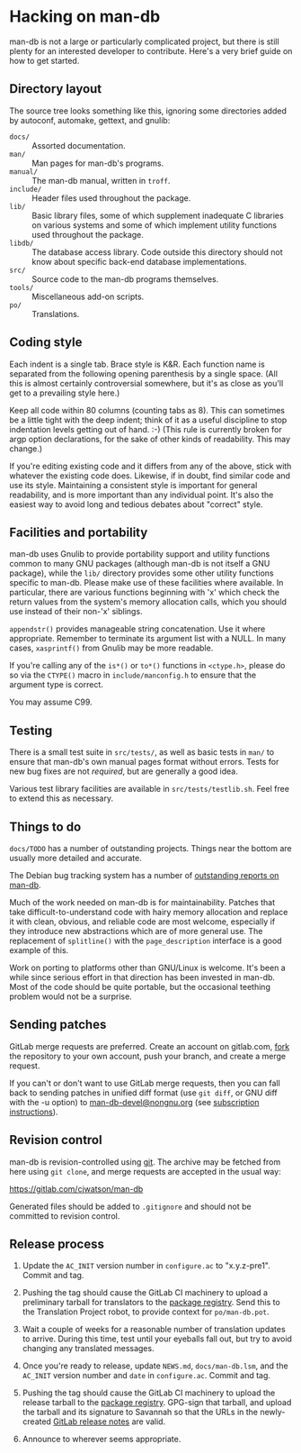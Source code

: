 Hacking on man-db
=================

man-db is not a large or particularly complicated project, but there is
still plenty for an interested developer to contribute. Here's a very brief
guide on how to get started.


Directory layout
----------------

The source tree looks something like this, ignoring some directories added
by autoconf, automake, gettext, and gnulib:

<dl>
  <dt><code>docs/</code></dt>
  <dd>Assorted documentation.</dd>

  <dt><code>man/</code></dt>
  <dd>Man pages for man-db's programs.</dd>

  <dt><code>manual/</code></dt>
  <dd>The man-db manual, written in <code>troff</code>.</dd>

  <dt><code>include/</code></dt>
  <dd>Header files used throughout the package.</dd>

  <dt><code>lib/</code></dt>
  <dd>
    Basic library files, some of which supplement inadequate C libraries on
    various systems and some of which implement utility functions used
    throughout the package.
  </dd>

  <dt><code>libdb/</code></dt>
  <dd>
    The database access library. Code outside this directory should not know
    about specific back-end database implementations.
  </dd>

  <dt><code>src/</code></dt>
  <dd>Source code to the man-db programs themselves.</dd>

  <dt><code>tools/</code></dt>
  <dd>Miscellaneous add-on scripts.</dd>

  <dt><code>po/</code></dt>
  <dd>Translations.</dd>
</dl>


Coding style
------------

Each indent is a single tab. Brace style is K&R. Each function name is
separated from the following opening parenthesis by a single space. (All
this is almost certainly controversial somewhere, but it's as close as
you'll get to a prevailing style here.)

Keep all code within 80 columns (counting tabs as 8). This can sometimes be
a little tight with the deep indent; think of it as a useful discipline to
stop indentation levels getting out of hand. :-) (This rule is currently
broken for argp option declarations, for the sake of other kinds of
readability. This may change.)

If you're editing existing code and it differs from any of the above, stick
with whatever the existing code does. Likewise, if in doubt, find similar
code and use its style. Maintaining a consistent style is important for
general readability, and is more important than any individual point. It's
also the easiest way to avoid long and tedious debates about "correct"
style.


Facilities and portability
--------------------------

man-db uses Gnulib to provide portability support and utility functions
common to many GNU packages (although man-db is not itself a GNU package),
while the `lib/` directory provides some other utility functions specific to
man-db. Please make use of these facilities where available. In particular,
there are various functions beginning with 'x' which check the return values
from the system's memory allocation calls, which you should use instead of
their non-'x' siblings.

`appendstr()` provides manageable string concatenation. Use it where
appropriate. Remember to terminate its argument list with a NULL. In many
cases, `xasprintf()` from Gnulib may be more readable.

If you're calling any of the `is*()` or `to*()` functions in `<ctype.h>`,
please do so via the `CTYPE()` macro in `include/manconfig.h` to ensure that
the argument type is correct.

You may assume C99.


Testing
-------

There is a small test suite in `src/tests/`, as well as basic tests in
`man/` to ensure that man-db's own manual pages format without errors. Tests
for new bug fixes are not *required*, but are generally a good idea.

Various test library facilities are available in `src/tests/testlib.sh`.
Feel free to extend this as necessary.


Things to do
------------

`docs/TODO` has a number of outstanding projects. Things near the bottom are
usually more detailed and accurate.

The Debian bug tracking system has a number of [outstanding reports on
man-db](https://bugs.debian.org/cgi-bin/pkgreport.cgi?pkg=man-db;ordering=upstream).

Much of the work needed on man-db is for maintainability. Patches that take
difficult-to-understand code with hairy memory allocation and replace it
with clean, obvious, and reliable code are most welcome, especially if they
introduce new abstractions which are of more general use. The replacement of
`splitline()` with the `page_description` interface is a good example of
this.

Work on porting to platforms other than GNU/Linux is welcome. It's been a
while since serious effort in that direction has been invested in man-db.
Most of the code should be quite portable, but the occasional teething
problem would not be a surprise.


Sending patches
---------------

GitLab merge requests are preferred. Create an account on gitlab.com,
[fork](https://gitlab.com/cjwatson/man-db/-/forks/new) the repository to
your own account, push your branch, and create a merge request.

If you can't or don't want to use GitLab merge requests, then you can fall
back to sending patches in unified diff format (use `git diff`, or GNU diff
with the -u option) to man-db-devel@nongnu.org (see [subscription
instructions](https://lists.nongnu.org/mailman/listinfo/man-db-devel)).


Revision control
----------------

man-db is revision-controlled using [git](https://git-scm.com/). The archive
may be fetched from here using `git clone`, and merge requests are accepted
in the usual way:

  https://gitlab.com/cjwatson/man-db

Generated files should be added to `.gitignore` and should not be committed
to revision control.


Release process
---------------

1. Update the `AC_INIT` version number in `configure.ac` to "x.y.z-pre1".
   Commit and tag.

2. Pushing the tag should cause the GitLab CI machinery to upload a
   preliminary tarball for translators to the [package
   registry](https://gitlab.com/cjwatson/man-db/-/packages). Send this to
   the Translation Project robot, to provide context for `po/man-db.pot`.

3. Wait a couple of weeks for a reasonable number of translation updates to
   arrive. During this time, test until your eyeballs fall out, but try to
   avoid changing any translated messages.

4. Once you're ready to release, update `NEWS.md`, `docs/man-db.lsm`, and
   the `AC_INIT` version number and `date` in `configure.ac`. Commit and
   tag.

5. Pushing the tag should cause the GitLab CI machinery to upload the
   release tarball to the [package
   registry](https://gitlab.com/cjwatson/man-db/-/packages). GPG-sign that
   tarball, and upload the tarball and its signature to Savannah so that the
   URLs in the newly-created [GitLab release
   notes](https://gitlab.com/cjwatson/man-db/-/releases) are valid.

6. Announce to wherever seems appropriate.

